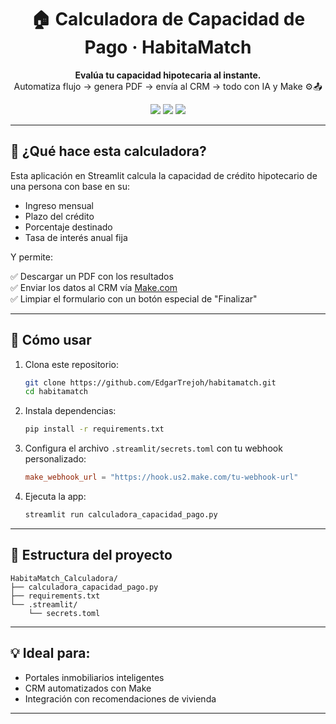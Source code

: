 <h1 align="center">🏠 Calculadora de Capacidad de Pago · HabitaMatch</h1>

<p align="center">
  <strong>Evalúa tu capacidad hipotecaria al instante.</strong><br>
  Automatiza flujo → genera PDF → envía al CRM → todo con IA y Make ⚙️📤
</p>

<p align="center">
  <img src="https://img.shields.io/badge/streamlit-ready-ff4b4b?style=for-the-badge&logo=streamlit&logoColor=white">
  <img src="https://img.shields.io/badge/make.com-integrated-blueviolet?style=for-the-badge&logo=webhooks&logoColor=white">
  <img src="https://img.shields.io/badge/pdf-auto_generated-orange?style=for-the-badge&logo=adobeacrobatreader">
</p>

---

## 🧠 ¿Qué hace esta calculadora?

Esta aplicación en Streamlit calcula la capacidad de crédito hipotecario de una persona con base en su:

- Ingreso mensual
- Plazo del crédito
- Porcentaje destinado
- Tasa de interés anual fija

Y permite:

✅ Descargar un PDF con los resultados  
✅ Enviar los datos al CRM vía [Make.com](https://www.make.com/)  
✅ Limpiar el formulario con un botón especial de "Finalizar"

---

## 🚀 Cómo usar

1. Clona este repositorio:
   ```bash
   git clone https://github.com/EdgarTrejoh/habitamatch.git
   cd habitamatch
   ```

2. Instala dependencias:
   ```bash
   pip install -r requirements.txt
   ```

3. Configura el archivo `.streamlit/secrets.toml` con tu webhook personalizado:

   ```toml
   make_webhook_url = "https://hook.us2.make.com/tu-webhook-url"
   ```

4. Ejecuta la app:
   ```bash
   streamlit run calculadora_capacidad_pago.py
   ```

---

## 🧱 Estructura del proyecto

```
HabitaMatch_Calculadora/
├── calculadora_capacidad_pago.py
├── requirements.txt
└── .streamlit/
    └── secrets.toml
```

---

## 💡 Ideal para:

- Portales inmobiliarios inteligentes
- CRM automatizados con Make
- Integración con recomendaciones de vivienda
---